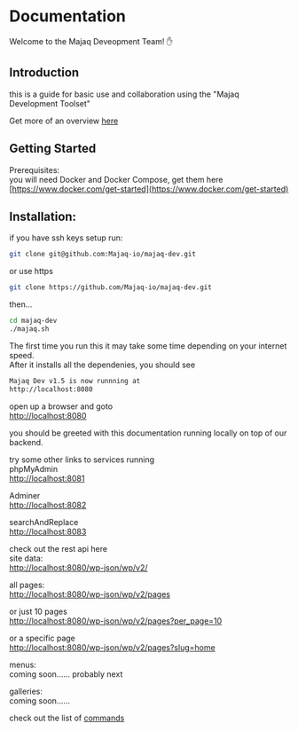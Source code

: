 # Documentation

Welcome to the Majaq Deveopment Team! ✋

## Introduction
this is a guide for basic use and collaboration using the "Majaq Development Toolset"

Get more of an overview [here](/about.html)


## Getting Started
Prerequisites:\
you will need Docker and Docker Compose, get them here\
[https://www.docker.com/get-started](https://www.docker.com/get-started)

## Installation:
if you have ssh keys setup run:
``` bash
git clone git@github.com:Majaq-io/majaq-dev.git
```
or use https
``` bash
git clone https://github.com/Majaq-io/majaq-dev.git
```

then...
``` bash
cd majaq-dev
./majaq.sh
```

The first time you run this it may take some time depending on your internet speed.\
After it installs all the dependenies, you should see
``` bash
Majaq Dev v1.5 is now runnning at
http://localhost:8080
```

open up a browser and goto\
[http://localhost:8080](http://localhost:8080)

you should be greeted with this documentation running locally on top of our backend.

try some other links to services running\
phpMyAdmin\
[http://localhost:8081](http://localhost:8081)

Adminer\
[http://localhost:8082](http://localhost:8082)

searchAndReplace\
[http://localhost:8083](http://localhost:8083)

check out the rest api here\
site data:\
[http://localhost:8080/wp-json/wp/v2/](http://localhost:8080/wp-json/wp/v2/)

all pages:\
[http://localhost:8080/wp-json/wp/v2/pages](http://localhost:8080/wp-json/wp/v2/pages)

or just 10 pages\
[http://localhost:8080/wp-json/wp/v2/pages?per_page=10](http://localhost:8080/wp-json/wp/v2/pages?per_page=10)

or a specific page\
[http://localhost:8080/wp-json/wp/v2/pages?slug=home](http://localhost:8080/wp-json/wp/v2/pages?slug=home)

menus:\
coming soon...... probably next

galleries:\
coming soon......

check out the list of [commands](/commands.html)

